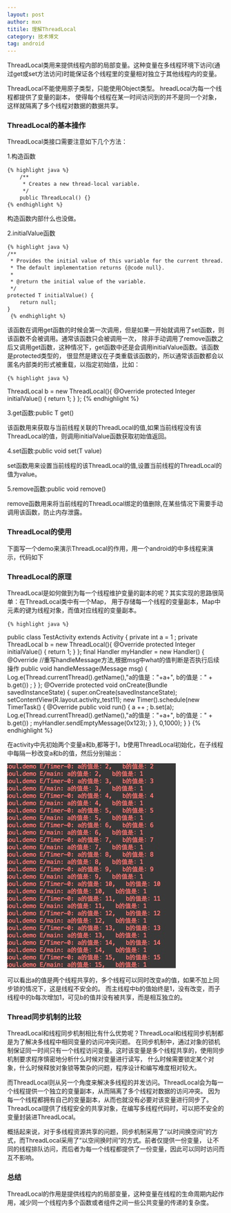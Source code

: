 ```yaml
---
layout: post
author: mxn
titile: 理解ThreadLocal
category: 技术博文
tag: android
---
```


ThreadLocal类用来提供线程内部的局部变量。这种变量在多线程环境下访问(通过get或set方法访问)时能保证各个线程里的变量相对独立于其他线程内的变量。

ThreadLocal不能使用原子类型，只能使用Object类型。
hreadLocal为每一个线程都提供了变量的副本， 使得每个线程在某一时间访问到的并不是同一个对象，
这样就隔离了多个线程对数据的数据共享。

### ThreadLocal的基本操作

ThreadLocal类接口需要注意如下几个方法：

1.构造函数

    {% highlight java %}  
        /**
         * Creates a new thread-local variable.
         */
        public ThreadLocal() {}
    {% endhighlight %} 
    
构造函数内部什么也没做。    

2.initialValue函数

    {% highlight java %}  
    /**
     * Provides the initial value of this variable for the current thread.
     * The default implementation returns {@code null}.
     *
     * @return the initial value of the variable.
     */
    protected T initialValue() {
        return null;
    }
     {% endhighlight %} 
     
该函数在调用get函数的时候会第一次调用，但是如果一开始就调用了set函数，则该函数不会被调用。通常该函数只会被调用一次，
除非手动调用了remove函数之后又调用get函数，这种情况下，get函数中还是会调用initialValue函数。该函数是protected类型的，
很显然是建议在子类重载该函数的，所以通常该函数都会以匿名内部类的形式被重载，以指定初始值，比如：

    {% highlight java %}  
 ThreadLocal<Integer> b = new ThreadLocal<Integer>(){
        @Override
        protected Integer initialValue() {
            return 1;
        }
    };
    {% endhighlight %}   
    
3.get函数:public T get()
    
该函数用来获取与当前线程关联的ThreadLocal的值,如果当前线程没有该ThreadLocal的值，则调用initialValue函数获取初始值返回。
 
4.set函数:public void set(T value)

set函数用来设置当前线程的该ThreadLocal的值,设置当前线程的ThreadLocal的值为value。
 
5.remove函数:public void remove()

remove函数用来将当前线程的ThreadLocal绑定的值删除,在某些情况下需要手动调用该函数，防止内存泄露。

### ThreadLocal的使用

下面写一个demo来演示ThreadLocal的作用，用一个android的中多线程来演示，代码如下



### ThreadLocal的原理

ThreadLocal是如何做到为每一个线程维护变量的副本的呢？其实实现的思路很简单：在ThreadLocal类中有一个Map，
用于存储每一个线程的变量副本，Map中元素的键为线程对象，而值对应线程的变量副本。

    {% highlight java %}  
public class TestActivity extends Activity {
    private int a = 1 ;
    private ThreadLocal<Integer> b = new ThreadLocal<Integer>(){
        @Override
        protected Integer initialValue() {
            return 1;
        }
    };
    final Handler myHandler = new Handler() {
        @Override
        //重写handleMessage方法,根据msg中what的值判断是否执行后续操作
        public void handleMessage(Message msg) {
            Log.e(Thread.currentThread().getName(),"a的值是："+a+",   b的值是：" + b.get()) ;
        }
    };
    @Override
    protected void onCreate(Bundle savedInstanceState) {
        super.onCreate(savedInstanceState);
        setContentView(R.layout.activity_test11);
        new Timer().schedule(new TimerTask() {
            @Override
            public void run() {
                a ++ ;
                b.set(a);
                Log.e(Thread.currentThread().getName(),"a的值是："+a+",   b的值是：" + b.get()) ;
                myHandler.sendEmptyMessage(0x123);
            }
        }, 0,1000);
    }
}
    {% endhighlight %}   
    
在activity中先初始两个变量a和b,都等于1，b使用ThreadLocal初始化，在子线程中每隔一秒改变a和b的值，然后分别输出：

![](https://raw.githubusercontent.com/mxn21/mxn21.github.io/master/public/img/img162.png)

可以看出a的值是两个线程共享的，多个线程可以同时改变a的值，如果不加上同步锁的情况下，这是线程不安全的。
而主线程中b的值始终是1，没有改变，而子线程中的b每次增加1，可见b的值并没有被共享，而是相互独立的。
 

### Thread同步机制的比较

ThreadLocal和线程同步机制相比有什么优势呢？ThreadLocal和线程同步机制都是为了解决多线程中相同变量的访问冲突问题。
在同步机制中，通过对象的锁机制保证同一时间只有一个线程访问变量。这时该变量是多个线程共享的，使用同步机制要求程序慎密地分析什么时候对变量进行读写，
什么时候需要锁定某个对象，什么时候释放对象锁等繁杂的问题，程序设计和编写难度相对较大。

而ThreadLocal则从另一个角度来解决多线程的并发访问。ThreadLocal会为每一个线程提供一个独立的变量副本，从而隔离了多个线程对数据的访问冲突。
因为每一个线程都拥有自己的变量副本，从而也就没有必要对该变量进行同步了。ThreadLocal提供了线程安全的共享对象，在编写多线程代码时，可以把不安全的变量封装进ThreadLocal。

概括起来说，对于多线程资源共享的问题，同步机制采用了“以时间换空间”的方式，而ThreadLocal采用了“以空间换时间”的方式。前者仅提供一份变量，
让不同的线程排队访问，而后者为每一个线程都提供了一份变量，因此可以同时访问而互不影响。

### 总结

ThreadLocal的作用是提供线程内的局部变量，这种变量在线程的生命周期内起作用，减少同一个线程内多个函数或者组件之间一些公共变量的传递的复杂度。